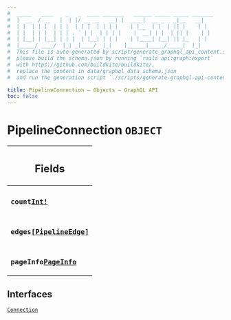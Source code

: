 ```yaml
---
#  _____   ____    _   _  ____ _______   ______ _____ _____ _______
#  |  __  / __   |  | |/ __ __   __| |  ____|  __ _   _|__   __|
#  | |  | | |  | | |  | | |  | | | |    | |__  | |  | || |    | |
#  | |  | | |  | | | . ` | |  | | | |    |  __| | |  | || |    | |
#  | |__| | |__| | | |  | |__| | | |    | |____| |__| || |_   | |
#  |_____/ ____/  |_| _|____/  |_|    |______|_____/_____|  |_|
#  This file is auto-generated by script/generate_graphql_api_content.sh,
#  please build the schema.json by running `rails api:graph:export`
#  with https://github.com/buildkite/buildkite/,
#  replace the content in data/graphql_data_schema.json
#  and run the generation script `./scripts/generate-graphql-api-content.sh`.

title: PipelineConnection – Objects – GraphQL API
toc: false
---
```

<!-- vale off -->
<h1 class="has-pills" data-algolia-exclude>
  PipelineConnection
  <span class="pill pill--object pill--normal-case pill--large"><code>OBJECT</code></span>
</h1>
<!-- vale on -->




<table class="responsive-table responsive-table--single-column-rows">
  <thead>
    <th>
      <h2 data-algolia-exclude>Fields</h2>
    </th>
  </thead>
  <tbody>
    <tr><td><h3 class="is-small has-pills"><code>count</code><a href="/docs/apis/graphql/schemas/scalar/int" class="pill pill--scalar pill--normal-case pill--medium" title="Go to SCALAR Int"><code>Int!</code></a></h3></td></tr><tr><td><h3 class="is-small has-pills"><code>edges</code><a href="/docs/apis/graphql/schemas/object/pipelineedge" class="pill pill--object pill--normal-case pill--medium" title="Go to OBJECT PipelineEdge"><code>[PipelineEdge]</code></a></h3></td></tr><tr><td><h3 class="is-small has-pills"><code>pageInfo</code><a href="/docs/apis/graphql/schemas/object/pageinfo" class="pill pill--object pill--normal-case pill--medium" title="Go to OBJECT PageInfo"><code>PageInfo</code></a></h3></td></tr>
  </tbody>
</table>




<h2 data-algolia-exclude>Interfaces</h2>
<div>
  <a href="/docs/apis/graphql/schemas/interface/connection" class="pill pill--interface pill--normal-case pill--large" title="Go to INTERFACE Connection">
  <code>Connection</code>
</a>

</div>

